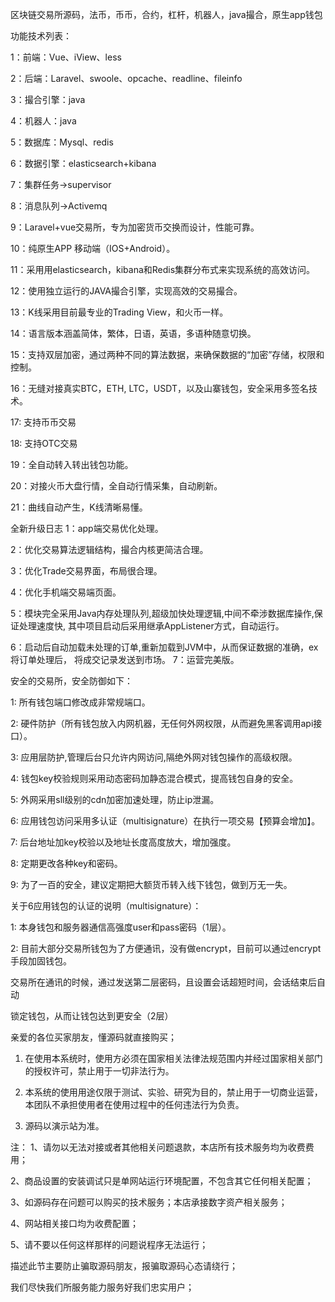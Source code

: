 区块链交易所源码，法币，币币，合约，杠杆，机器人，java撮合，原生app钱包


功能技术列表：


1：前端：Vue、iView、less

2：后端：Laravel、swoole、opcache、readline、fileinfo

3：撮合引擎：java

4：机器人：java

5：数据库：Mysql、redis

6：数据引擎：elasticsearch+kibana

7：集群任务->supervisor

8：消息队列->Activemq

9：Laravel+vue交易所，专为加密货币交换而设计，性能可靠。

10：纯原生APP 移动端（IOS+Android）。

11：采用用elasticsearch，kibana和Redis集群分布式来实现系统的高效访问。

12：使用独立运行的JAVA撮合引擎，实现高效的交易撮合。

13：K线采用目前最专业的Trading View，和火币一样。

14：语言版本涵盖简体，繁体，日语，英语，多语种随意切换。

15：支持双层加密，通过两种不同的算法数据，来确保数据的“加密”存储，权限和控制。

16：无缝对接真实BTC，ETH, LTC，USDT，以及山寨钱包，安全采用多签名技术。

17:   支持币币交易

18:   支持OTC交易

19：全自动转入转出钱包功能。

20：对接火币大盘行情，全自动行情采集，自动刷新。

21：曲线自动产生，K线清晰易懂。


全新升级日志
1：app端交易优化处理。

2：优化交易算法逻辑结构，撮合内核更简洁合理。

3：优化Trade交易界面，布局很合理。

4：优化手机端交易端页面。

5：模块完全采用Java内存处理队列,超级加快处理逻辑,中间不牵涉数据库操作,保证处理速度快,
     其中项目启动后采用继承AppListener方式，自动运行。
     
6：启动后自动加载未处理的订单,重新加载到JVM中，从而保证数据的准确，ex将订单处理后，
     将成交记录发送到市场。
7：运营完美版。

安全的交易所，安全防御如下：

1: 所有钱包端口修改成非常规端口。

2: 硬件防护（所有钱包放入内网机器，无任何外网权限，从而避免黑客调用api接口）。

3: 应用层防护,管理后台只允许内网访问,隔绝外网对钱包操作的高级权限。

4: 钱包key校验规则采用动态密码加静态混合模式，提高钱包自身的安全。

5: 外网采用sll级别的cdn加密加速处理，防止ip泄漏。

6: 应用钱包访问采用多认证（multisignature）在执行一项交易【预算会增加】。

7: 后台地址加key校验以及地址长度高度放大，增加强度。

8: 定期更改各种key和密码。

9: 为了一百的安全，建议定期把大额货币转入线下钱包，做到万无一失。


关于6应用钱包的认证的说明（multisignature）：

1: 本身钱包和服务器通信高强度user和pass密码（1层）。

2: 目前大部分交易所钱包为了方便通讯，没有做encrypt，目前可以通过encrypt手段加固钱包。

   交易所在通讯的时候，通过发送第二层密码，且设置会话超短时间，会话结束后自动
   
   锁定钱包，从而让钱包达到更安全（2层）
   


亲爱的各位买家朋友，懂源码就直接购买；

1. 在使用本系统时，使用方必须在国家相关法律法规范围内并经过国家相关部门的授权许可，禁止用于一切非法行为。
   
3. 本系统的使用用途仅限于测试、实验、研究为目的，禁止用于一切商业运营，本团队不承担使用者在使用过程中的任何违法行为负责。
   
5. 源码以演示站为准。

注：
1、请勿以无法对接或者其他相关问题退款，本店所有技术服务均为收费费用；

2、商品设置的安装调试只是单网站运行环境配置，不包含其它任何相关配置；

3、如源码存在问题可以购买的技术服务；本店承接数字资产相关服务；

4、网站相关接口均为收费配置；

5、请不要以任何这样那样的问题说程序无法运行；

描述此节主要防止骗取源码朋友，报骗取源码心态请绕行；

我们尽快我们所服务能力服务好我们忠实用户；

